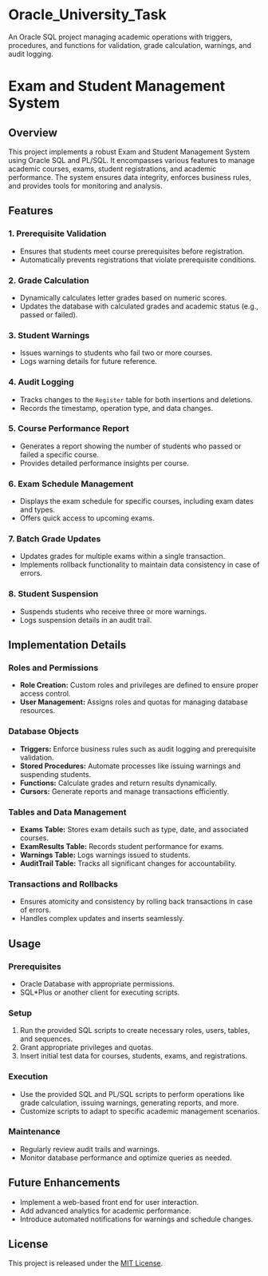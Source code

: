 # Oracle_University_Task
An Oracle SQL project managing academic operations with triggers, procedures, and functions for validation, grade calculation, warnings, and audit logging.
# Exam and Student Management System

## Overview
This project implements a robust Exam and Student Management System using Oracle SQL and PL/SQL. It encompasses various features to manage academic courses, exams, student registrations, and academic performance. The system ensures data integrity, enforces business rules, and provides tools for monitoring and analysis.

## Features

### 1. Prerequisite Validation
- Ensures that students meet course prerequisites before registration.
- Automatically prevents registrations that violate prerequisite conditions.

### 2. Grade Calculation
- Dynamically calculates letter grades based on numeric scores.
- Updates the database with calculated grades and academic status (e.g., passed or failed).

### 3. Student Warnings
- Issues warnings to students who fail two or more courses.
- Logs warning details for future reference.

### 4. Audit Logging
- Tracks changes to the `Register` table for both insertions and deletions.
- Records the timestamp, operation type, and data changes.

### 5. Course Performance Report
- Generates a report showing the number of students who passed or failed a specific course.
- Provides detailed performance insights per course.

### 6. Exam Schedule Management
- Displays the exam schedule for specific courses, including exam dates and types.
- Offers quick access to upcoming exams.

### 7. Batch Grade Updates
- Updates grades for multiple exams within a single transaction.
- Implements rollback functionality to maintain data consistency in case of errors.

### 8. Student Suspension
- Suspends students who receive three or more warnings.
- Logs suspension details in an audit trail.

## Implementation Details

### Roles and Permissions
- **Role Creation:** Custom roles and privileges are defined to ensure proper access control.
- **User Management:** Assigns roles and quotas for managing database resources.

### Database Objects
- **Triggers:** Enforce business rules such as audit logging and prerequisite validation.
- **Stored Procedures:** Automate processes like issuing warnings and suspending students.
- **Functions:** Calculate grades and return results dynamically.
- **Cursors:** Generate reports and manage transactions efficiently.

### Tables and Data Management
- **Exams Table:** Stores exam details such as type, date, and associated courses.
- **ExamResults Table:** Records student performance for exams.
- **Warnings Table:** Logs warnings issued to students.
- **AuditTrail Table:** Tracks all significant changes for accountability.

### Transactions and Rollbacks
- Ensures atomicity and consistency by rolling back transactions in case of errors.
- Handles complex updates and inserts seamlessly.

## Usage

### Prerequisites
- Oracle Database with appropriate permissions.
- SQL*Plus or another client for executing scripts.

### Setup
1. Run the provided SQL scripts to create necessary roles, users, tables, and sequences.
2. Grant appropriate privileges and quotas.
3. Insert initial test data for courses, students, exams, and registrations.

### Execution
- Use the provided SQL and PL/SQL scripts to perform operations like grade calculation, issuing warnings, generating reports, and more.
- Customize scripts to adapt to specific academic management scenarios.

### Maintenance
- Regularly review audit trails and warnings.
- Monitor database performance and optimize queries as needed.

## Future Enhancements
- Implement a web-based front end for user interaction.
- Add advanced analytics for academic performance.
- Introduce automated notifications for warnings and schedule changes.

## License
This project is released under the [MIT License](LICENSE).

